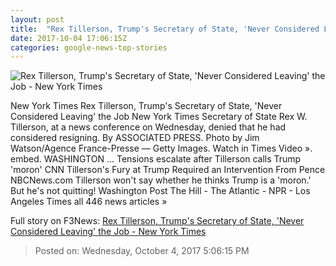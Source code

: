 ```yaml
---
layout: post
title:  "Rex Tillerson, Trump's Secretary of State, 'Never Considered Leaving' the Job - New York Times"
date: 2017-10-04 17:06:15Z
categories: google-news-top-stories
---
```


![Rex Tillerson, Trump's Secretary of State, 'Never Considered Leaving' the Job - New York Times](https://static01.nyt.com/images/2017/10/05/us/05dc-tillerson1/05dc-tillerson1-facebookJumbo.jpg)

New York Times Rex Tillerson, Trump's Secretary of State, 'Never Considered Leaving' the Job New York Times Secretary of State Rex W. Tillerson, at a news conference on Wednesday, denied that he had considered resigning. By ASSOCIATED PRESS. Photo by Jim Watson/Agence France-Presse — Getty Images. Watch in Times Video ». embed. WASHINGTON ... Tensions escalate after Tillerson calls Trump 'moron' CNN Tillerson's Fury at Trump Required an Intervention From Pence NBCNews.com Tillerson won't say whether he thinks Trump is a 'moron.' But he's not quitting! Washington Post The Hill - The Atlantic - NPR - Los Angeles Times all 446 news articles »


Full story on F3News: [Rex Tillerson, Trump's Secretary of State, 'Never Considered Leaving' the Job - New York Times](http://www.f3nws.com/n/qU3NpF)

> Posted on: Wednesday, October 4, 2017 5:06:15 PM
